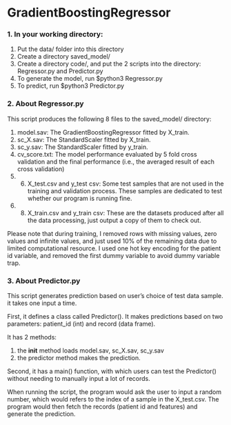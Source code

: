 # GradientBoostingRegressor

### 1. In your working directory:

1) Put the data/ folder into this directory
2) Create a directory saved_model/
3) Create a directory code/, and put the 2 scripts into the directory: Regressor.py and Predictor.py
4) To generate the model, run $python3 Regressor.py
5) To predict, run $python3 Predictor.py

### 2. About Regressor.py 

This script produces the following 8 files to the saved_model/ directory:

1) model.sav: The GradientBoostingRegressor fitted by X_train.
2) sc_X.sav: The StandardScaler fitted by X_train.
3) sc_y.sav: The StandardScaler fitted by y_train.
4) cv_score.txt: The model performance evaluated by 5 fold cross validation and the final performance (i.e., the averaged result of each cross validation)
5) 6) X_test.csv and y_test csv: Some test samples that are not used in the training and validation process. These samples are dedicated to test whether our program is running fine. 
7) 8) X_train.csv and y_train csv: These are the datasets produced after all the data processing, just output a copy of them to check out.

Please note that during training, I removed rows with missing values, zero values and infinite values, and just used 10% of the remaining data due to limited computational resource.
I used one hot key encoding for the patient id variable, and removed the first dummy variable to avoid dummy variable trap. 

### 3. About Predictor.py

This script generates prediction based on user’s choice of test data sample. it takes one input a time.

First, it defines a class called Predictor(). It makes predictions based on two parameters: patient_id (int) and record (data frame).

It has 2 methods:
1) the __init__ method loads model.sav, sc_X.sav, sc_y.sav
2) the predictor method makes the prediction.

Second, it has a main() function, with which users can test the Predictor() without needing to manually input a lot of records. 

When running the script, the program would ask the user to input a random number, which would refers to the index of a sample in the X_test.csv. The program would then fetch the records (patient id and features) and generate the prediction.
